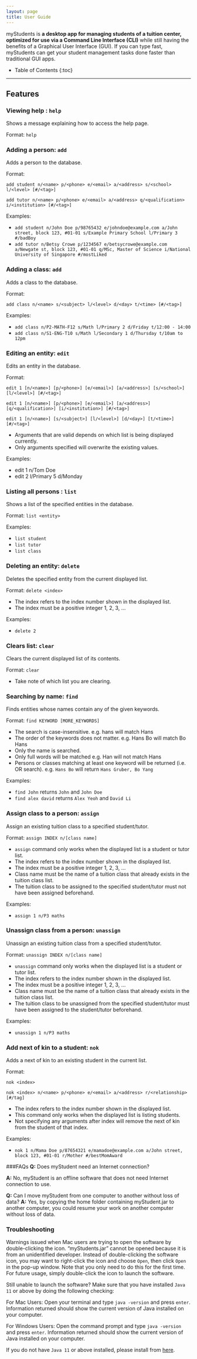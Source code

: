 ```yaml
---
layout: page
title: User Guide
---
```


myStudents is **a desktop app for managing students of a tuition center, optimized for use via a Command Line Interface (CLI)** while still having the benefits of a Graphical User Interface (GUI). If you can type fast, myStudents can get your student management tasks done faster than traditional GUI apps.

* Table of Contents
{:toc}

--------------------------------------------------------------------------------------------------------------------


## Features

### Viewing help : `help`

Shows a message explaining how to access the help page.

Format: `help`


### Adding a person: `add`

Adds a person to the database.

Format:

`add student n/<name> p/<phone> e/<email> a/<address> s/<school> l/<level> [#/<tag>]`

`add tutor n/<name> p/<phone> e/<email> a/<address> q/<qualification> i/<institution> [#/<tag>]`

Examples:
* `add student n/John Doe p/98765432 e/johndoe@example.com a/John street, block 123, #01-01 s/Example Primary School l/Primary 3 #/badBoy`
* `add tutor n/Betsy Crowe p/1234567 e/betsycrowe@example.com a/Newgate st, block 123, #01-01 q/MSc, Master of Science i/National University of Singapore #/mostLiked`

### Adding a class: `add`

Adds a class to the database.

Format:

`add class n/<name> s/<subject> l/<level> d/<day> t/<time> [#/<tag>]`

Examples:
* `add class n/P2-MATH-F12 s/Math l/Primary 2 d/Friday t/12:00 - 14:00`
* `add class n/S1-ENG-T10 s/Math l/Secondary 1 d/Thursday t/10am to 12pm`

### Editing an entity: `edit`

Edits an entity in the database. 

Format:

`edit 1 [n/<name>] [p/<phone>] [e/<email>] [a/<address>] [s/<school>] [l/<level>] [#/<tag>]`

`edit 1 [n/<name>] [p/<phone>] [e/<email>] [a/<address>] [q/<qualification>] [i/<institution>] [#/<tag>]`

`edit 1 [n/<name>] [s/<subject>] [l/<level>] [d/<day>] [t/<time>] [#/<tag>]`

* Arguments that are valid depends on which list is being displayed currently.
* Only arguments specified will overwrite the existing values.

Examples:
* edit 1 n/Tom Doe
* edit 2 l/Primary 5 d/Monday

### Listing all persons : `list`

Shows a list of the specified entities in the database.

Format: `list <entity>`

Examples:
* `list student`
* `list tutor`
* `list class`

### Deleting an entity: `delete`

Deletes the specified entity from the current displayed list.

Format: `delete <index>`

* The index refers to the index number shown in the displayed list.
* The index must be a positive integer 1, 2, 3, …

Examples:
* `delete 2`

### Clears list: `clear`

Clears the current displayed list of its contents.

Format: `clear`

* Take note of which list you are clearing.

### Searching by name: `find`

Finds entities whose names contain any of the given keywords.

Format: `find KEYWORD [MORE_KEYWORDS]`
* The search is case-insensitive. e.g. hans will match Hans
* The order of the keywords does not matter. e.g. Hans Bo will match Bo Hans
* Only the name is searched.
* Only full words will be matched e.g. Han will not match Hans
* Persons or classes matching at least one keyword will be returned (i.e. OR search). e.g. `Hans Bo` will return `Hans Gruber, Bo Yang`

Examples:
* `find John` returns `John` and `John Doe`
* `find alex david` returns `Alex Yeoh` and `David Li`

### Assign class to a person: `assign`

Assign an existing tuition class to a specified student/tutor.

Format: `assign INDEX n/[class name]`

* `assign` command only works when the displayed list is a student or tutor list.
* The index refers to the index number shown in the displayed list.
* The index must be a positive integer 1, 2, 3, …
* Class name must be the name of a tuition class that already exists in the tuition class list.
* The tuition class to be assigned to the specified student/tutor must not have been assigned beforehand.

Examples:
* `assign 1 n/P3 maths`

### Unassign class from a person: `unassign`

Unassign an existing tuition class from a specified student/tutor.

Format: `unassign INDEX n/[class name]`

* `unassign` command only works when the displayed list is a student or tutor list.
* The index refers to the index number shown in the displayed list.
* The index must be a positive integer 1, 2, 3, …
* Class name must be the name of a tuition class that already exists in the tuition class list.
* The tuition class to be unassigned from the specified student/tutor must have been assigned to the 
student/tutor beforehand.

Examples:
* `unassign 1 n/P3 maths`

### Add next of kin to a student: `nok`

Adds a next of kin to an existing student in the current list.

Format: 

`nok <index>`

`nok <index> n/<name> p/<phone> e/<email> a/<address> r/<relationship> [#/tag]`

* The index refers to the index number shown in the displayed list.
* This command only works when the displayed list is listing students.
* Not specifying any arguments after index will remove the next of kin from the student of that index.

Examples:

* `nok 1 n/Mama Doe p/87654321 e/mamadoe@example.com a/John street, block 123, #01-01 r/Mother #/bestMomAward`

###FAQs
**Q:** Does myStudent need an Internet connection?

**A:** No, myStudent is an offline software that does not need Internet connection to use.

**Q:** Can I move myStudent from one computer to another without loss of data?
**A:** Yes, by copying the home folder containing myStudent.jar to another computer, you could resume your work on another computer without loss of data.

### Troubleshooting

Warnings issued when Mac users are trying to open the software by double-clicking the icon.
“myStudents.jar” cannot be opened because it is from an unidentified developer.
Instead of double-clicking the software icon, you may want to right-click the icon and choose `Open`, then click `Open` in the pop-up window. Note that you only need to do this for the first time. For future usage, simply double-click the icon to launch the software.

Still unable to launch the software?
Make sure that you have installed `Java 11` or above by doing the following checking:

For Mac Users:
Open your terminal and type `java -version` and press `enter`. Information returned should show the current version of Java installed on your computer.

For Windows Users:
Open the command prompt and type `java -version` and press `enter`. Information returned should show the current version of Java installed on your computer.

If you do not have `Java 11` or above installed, please install from [here](https://www.oracle.com/sg/java/technologies/downloads/).
